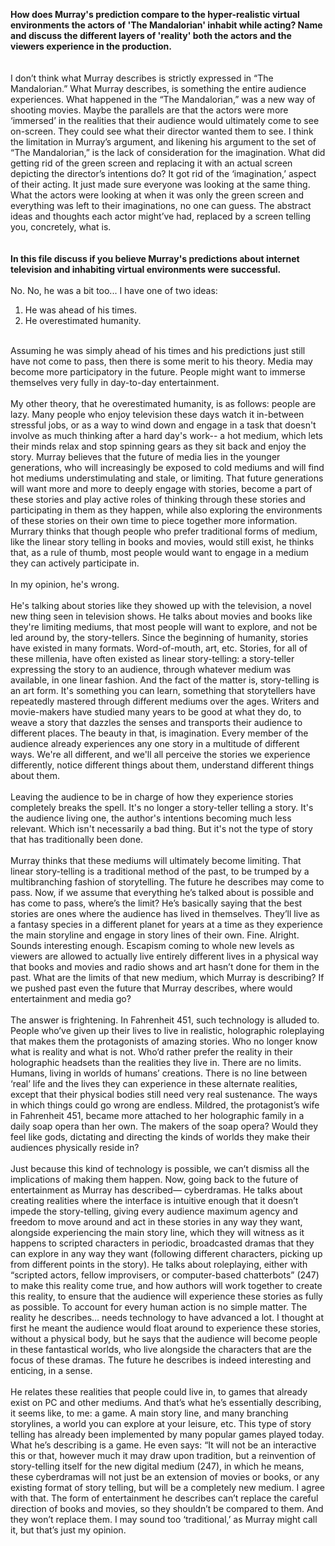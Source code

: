 <strong>How does Murray's prediction compare to the hyper-realistic virtual environments the actors of 'The Mandalorian' inhabit while acting? Name and discuss the different layers of 'reality' both the actors and the viewers experience in the production.</strong>
<br />
<br />
<br />
I don’t think what Murray describes is strictly expressed in “The Mandalorian.” What Murray describes, is something the entire audience experiences. What happened in the “The Mandalorian,” was a new way of shooting movies. Maybe the parallels are that the actors were more ‘immersed’ in the realities that their audience would ultimately come to see on-screen. They could see what their director wanted them to see. I think the limitation in Murray’s argument, and likening his argument to the set of “The Mandalorian,” is the lack of consideration for the imagination. What did getting rid of the green screen and replacing it with an actual screen depicting the director’s intentions do? It got rid of the ‘imagination,’ aspect of their acting. It just made sure everyone was looking at the same thing. What the actors were looking at when it was only the green screen and everything was left to their imaginations, no one can guess. The abstract ideas and thoughts each actor might’ve had, replaced by a screen telling you, concretely, what is.
<br />
<br />
<br />
<strong>In this file discuss if you believe Murray's predictions about internet television and inhabiting virtual environments were successful.</strong>
<br />
<br />
No.
No, he was a bit too... I have one of two ideas:
1) He was ahead of his times.
2) He overestimated humanity.
<br />
Assuming he was simply ahead of his times and his predictions just still have not come to pass, then there is some merit to his theory. Media may become more participatory in the future. People might want to immerse themselves very fully in day-to-day entertainment.
<br />
<br />
My other theory, that he overestimated humanity, is as follows: people are lazy. Many people who enjoy television these days watch it in-between stressful jobs, or as a way to wind down and engage in a task that doesn't involve as much thinking after a hard day's work-- a hot medium, which lets their minds relax and stop spinning gears as they sit back and enjoy the story. Murray believes that the future of media lies in the younger generations, who will increasingly be exposed to cold mediums and will find hot mediums understimulating and stale, or limiting. That future generations will want more and more to deeply engage with stories, become a part of these stories and play active roles of thinking through these stories and participating in them as they happen, while also exploring the environments of these stories on their own time to piece together more information. Murrary thinks that though people who prefer traditional forms of medium, like the linear story telling in books and movies, would still exist, he thinks that, as a rule of thumb, most people would want to engage in a medium they can actively participate in.
<br />
<br />
In my opinion, he's wrong.
<br />
<br />
He's talking about stories like they showed up with the television, a novel new thing seen in television shows. He talks about movies and books like they're limiting mediums, that most people will want to explore, and not be led around by, the story-tellers. Since the beginning of humanity, stories have existed in many formats. Word-of-mouth, art, etc. Stories, for all of these millenia, have often existed as linear story-telling: a story-teller expressing the story to an audience, through whatever medium was available, in one linear fashion. And the fact of the matter is, story-telling is an art form. It's something you can learn, something that storytellers have repeatedly mastered through different mediums over the ages. Writers and movie-makers have studied many years to be good at what they do, to weave a story that dazzles the senses and transports their audience to different places. The beauty in that, is imagination. Every member of the audience already experiences any one story in a multitude of different ways. We're all different, and we'll all perceive the stories we experience differently, notice different things about them, understand different things about them.
<br />
<br />
Leaving the audience to be in charge of how they experience stories completely breaks the spell. It's no longer a story-teller telling a story. It's the audience living one, the author's intentions becoming much less relevant. Which isn't necessarily a bad thing. But it's not the type of story that has traditionally been done.
<br />
<br />
Murray thinks that these mediums will ultimately become limiting. That linear story-telling is a traditional method of the past, to be trumped by a multibranching fashion of storytelling. The future he describes may come to pass. Now, if we assume that everything he’s talked about is possible and has come to pass, where’s the limit? He’s basically saying that the best stories are ones where the audience has lived in themselves. They’ll live as a fantasy species in a different planet for years at a time as they experience the main storyline and engage in story lines of their own. Fine. Alright. Sounds interesting enough. Escapism coming to whole new levels as viewers are allowed to actually live entirely different lives in a physical way that books and movies and radio shows and art hasn’t done for them in the past. What are the limits of that new medium, which Murray is describing? If we pushed past even the future that Murray describes, where would entertainment and media go?
<br />
<br />
The answer is frightening. In Fahrenheit 451, such technology is alluded to. People who’ve given up their lives to live in realistic, holographic roleplaying that makes them the protagonists of amazing stories. Who no longer know what is reality and what is not. Who’d rather prefer the reality in their holographic headsets than the realities they live in. There are no limits. Humans, living in worlds of humans’ creations. There is no line between ‘real’ life and the lives they can experience in these alternate realities, except that their physical bodies still need very real sustenance. The ways in which things could go wrong are endless. Mildred, the protagonist’s wife in Fahrenheit 451, became more attached to her holographic family in a daily soap opera than her own. The makers of the soap opera? Would they feel like gods, dictating and directing the kinds of worlds they make their audiences physically reside in?
<br />
<br />
Just because this kind of technology is possible, we can’t dismiss all the implications of making them happen.
Now, going back to the future of entertainment as Murray has described— cyberdramas. He talks about creating realities where the interface is intuitive enough that it doesn’t impede the story-telling, giving every audience maximum agency and freedom to move around and act in these stories in any way they want, alongside experiencing the main story line, which they will witness as it happens to scripted characters in periodic, broadcasted dramas that they can explore in any way they want (following different characters, picking up from different points in the story). He talks about roleplaying, either with “scripted actors, fellow improvisers, or computer-based chatterbots” (247) to make this reality come true, and how authors will work together to create this reality, to ensure that the audience will experience these stories as fully as possible. To account for every human action is no simple matter. The reality he describes… needs technology to have advanced a lot. I thought at first he meant the audience would float around to experience these stories, without a physical body, but he says that the audience will become people in these fantastical worlds, who live alongside the characters that are the focus of these dramas. The future he describes is indeed interesting and enticing, in a sense.
<br />
<br />
He relates these realities that people could live in, to games that already exist on PC and other mediums. And that’s what he’s essentially describing, it seems like, to me: a game. A main story line, and many branching storylines, a world you can explore at your leisure, etc. This type of story telling has already been implemented by many popular games played today. What he’s describing is a game. He even says: “It will not be an interactive this or that, however much it may draw upon tradition, but a reinvention of story-telling itself for the new digital medium (247), in which he means, these cyberdramas will not just be an extension of movies or books, or any existing format of story telling, but will be a completely new medium. I agree with that. The form of entertainment he describes can’t replace the careful direction of books and movies, so they shouldn’t be compared to them. And they won’t replace them. I may sound too ‘traditional,’ as Murray might call it, but that’s just my opinion.
